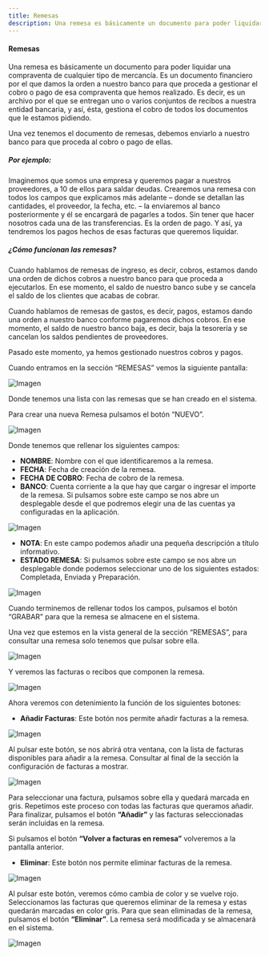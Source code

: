 ```yaml
---
title: Remesas
description: Una remesa es básicamente un documento para poder liquidar una compraventa de cualquier tipo de mercancía.
---
```

#### Remesas

Una remesa es básicamente un documento para poder liquidar una compraventa de cualquier tipo de mercancía. Es un documento financiero por el que damos la orden a nuestro banco para que proceda a gestionar el cobro o pago de esa compraventa que hemos realizado. Es decir, es un archivo por el que se entregan uno o varios conjuntos de recibos a nuestra entidad bancaria, y así, ésta, gestiona el cobro de todos los documentos que le estamos pidiendo.

Una vez tenemos el documento de remesas, debemos enviarlo a nuestro banco para que proceda al cobro o pago de ellas.

##### Por ejemplo:

Imaginemos que somos una empresa y queremos pagar a nuestros proveedores, a 10 de ellos para saldar deudas. Crearemos una remesa con todos los campos que explicamos más adelante – donde se detallan las cantidades, el proveedor, la fecha, etc. – la enviaremos al banco posteriormente y él se encargará de pagarles a todos. Sin tener que hacer nosotros cada una de las transferencias. Es la orden de pago. Y así, ya tendremos los pagos hechos de esas facturas que queremos liquidar.

##### ¿Cómo funcionan las remesas?

Cuando hablamos de remesas de ingreso, es decir, cobros, estamos dando una orden de dichos cobros a nuestro banco para que proceda a ejecutarlos. En ese momento, el saldo de nuestro banco sube y se cancela el saldo de los clientes que acabas de cobrar.

Cuando hablamos de remesas de gastos, es decir, pagos, estamos dando una orden a nuestro banco conforme pagaremos dichos cobros. En ese momento, el saldo de nuestro banco baja, es decir, baja la tesorería y se cancelan los saldos pendientes de proveedores.

Pasado este momento, ya hemos gestionado nuestros cobros y pagos.

Cuando entramos en la sección “REMESAS” vemos la siguiente pantalla:

![Imagen](../../../assets/tu_empresa/remesa1.png)

Donde tenemos una lista con las remesas que se han creado en el sistema.

Para crear una nueva Remesa pulsamos el botón “NUEVO”.

![Imagen](../../../assets/tu_empresa/remesa2.png)

Donde tenemos que rellenar los siguientes campos:

- **NOMBRE**: Nombre con el que identificaremos a la remesa.
- **FECHA**: Fecha de creación de la remesa.
- **FECHA DE COBRO**: Fecha de cobro de la remesa.
- **BANCO**: Cuenta corriente a la que hay que cargar o ingresar el importe de la remesa. Si pulsamos sobre este campo se nos abre un desplegable desde el que podremos elegir una de las cuentas ya configuradas en la aplicación.

![Imagen](../../../assets/tu_empresa/remesa3.png)

- **NOTA**: En este campo podemos añadir una pequeña descripción a título informativo.
- **ESTADO REMESA**: Si pulsamos sobre este campo se nos abre un desplegable donde podemos seleccionar uno de los siguientes estados: Completada, Enviada y Preparación.

![Imagen](../../../assets/tu_empresa/remesa4.png)

Cuando terminemos de rellenar todos los campos, pulsamos el botón “GRABAR” para que la remesa se almacene en el sistema.

Una vez que estemos en la vista general de la sección “REMESAS”, para consultar una remesa solo tenemos que pulsar sobre ella.

![Imagen](../../../assets/tu_empresa/remesa5.png)

Y veremos las facturas o recibos que componen la remesa.

![Imagen](../../../assets/tu_empresa/remesa6.png)

Ahora veremos con detenimiento la función de los siguientes botones:

- **Añadir Facturas**: Este botón nos permite añadir facturas a la remesa.

![Imagen](../../../assets/tu_empresa/remesa7.png)

Al pulsar este botón, se nos abrirá otra ventana, con la lista de facturas disponibles para añadir a la remesa. Consultar al final de la sección la configuración de facturas a mostrar.

![Imagen](../../../assets/tu_empresa/remesa8.png)

Para seleccionar una factura, pulsamos sobre ella y quedará marcada en gris. Repetimos este proceso con todas las facturas que queramos añadir. Para finalizar, pulsamos el botón **“Añadir”** y las facturas seleccionadas serán incluidas en la remesa.

Si pulsamos el botón **“Volver a facturas en remesa”** volveremos a la pantalla anterior.

- **Eliminar**: Este botón nos permite eliminar facturas de la remesa.

![Imagen](../../../assets/tu_empresa/remesa9.png)

Al pulsar este botón, veremos cómo cambia de color y se vuelve rojo. Seleccionamos las facturas que queremos eliminar de la remesa y estas quedarán marcadas en color gris. Para que sean eliminadas de la remesa, pulsamos el botón **“Eliminar”**. La remesa será modificada y se almacenará en el sistema.

![Imagen](../../../assets/tu_empresa/remesa10.png)